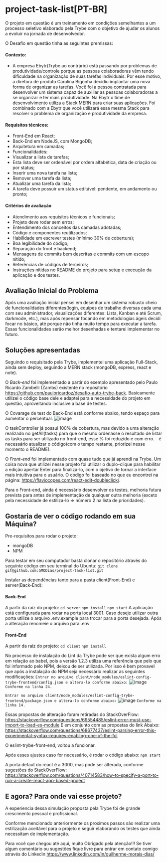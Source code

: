 # project-task-list[PT-BR]

O projeto em questão é um treinamento em condições semelhantes a um processo seletivo elaborado pela Trybe com o objetivo de ajudar os alunos a evoluir na jornada de desenvolvedor.

O Desafio em questão tinha as seguintes premissas:
#### Contexto:
+ A empresa Ebytr(Trybe ao contrário) está passando por problemas de produtividade/controle porque as pessoas colaboradoras vêm tendo dificuldade na organização de suas tarefas individuais. Por esse motivo, a diretora de produto Carolina Bigonha decidiu implantar uma nova forma de organizar as tarefas.
Você foi a pessoa contratada para desenvolver um sistema capaz de auxiliar as pessoas colaboradoras a se organizar e ter mais produtividade.
Na Ebytr o time de desenvolvimento utiliza a Stack MERN para criar suas aplicações. Foi combinado com a Ebytr que você utilizará essa mesma Stack para resolver o problema de organização e produtividade da empresa.

#### Requisitos técnicos:
+ Front-End em React;
+ Back-End em NodeJS, com MongoDB;
+ Arquitetura em camadas;
+ Funcionalidades:
+ Visualizar a lista de tarefas;
+ Esta lista deve ser ordenável por ordem alfabética, data de criação ou por status;
+ Inserir uma nova tarefa na lista;
+ Remover uma tarefa da lista;
+ Atualizar uma tarefa da lista;
+ A tarefa deve possuir um status editável: pendente, em andamento ou pronto;

#### Critérios de avaliação
+ Atendimento aos requisitos técnicos e funcionais;
+ Projeto deve rodar sem erros;
+ Entendimento dos conceitos das camadas adotadas;
+ Código e componentes reutilizados;
+ Habilidade em escrever testes (mínimo 30% de cobertura);
+ Boa legibilidade do código;
+ Separação do front e backend;
+ Mensagens de commits bem descritas e commits com um escopo nítido;
+ Referências de códigos de terceiros;
+ Instruções nítidas no README do projeto para setup e execução da aplicação e dos testes.

## Avaliação Inicial do Problema

Após uma avaliação inicial pensei em desenhar um sistema robusto cheio de funcionalidades diferentes(login, equipes de trabalho diversas cada uma com seu administrador, visualizações diferentes: Lista, Kanban e até Scrum, darkmode, etc.), mas após repensar focando em metodologias ágeis decidi focar no básico, até porque não tinha muito tempo para executar a tarefa. Essas funcionalidades serão melhor desenhadas e tentarei implementar no futuro.

## Soluções apresentadas

Seguindo o requisitado pela Trybe, implementei uma aplicação Full-Stack, ainda sem deploy, seguindo a MERN stack (mongoDB, express, react e note).


O *Back-end* foi implementado a partir do exemplo apresentado pelo Paulo Ricardo Zambelli (Zambs) existente no repositório https://github.com/pauloricardoz/desafio-auto-trybe-back. Basicamente utilizei o código base dele e adaptei para a necessidade do projeto em questão, aproveitando inclusive a base de testes. 

O Covarage de test do Back-End está conforme abaixo, tendo espaço para aumentar o percentual. 
![image](https://user-images.githubusercontent.com/82231635/154468819-2348a366-e2ef-44e9-a48f-d4aadc49c1f2.png)

O taskController já possui 100% de cobertura, mas devido a uma alteração realizado no getAll(tasks) para que o mesmo ordenasse o resultado de listar as tasks para ser utilizado no front-end, esse % foi reduzido e com erro. - é necessário atualizar o código(com o tempo restante, priorizei nesse momento o README).


O *Front-end* foi implementado com quase tudo que já aprendi na Trybe. Um coisa nova que utilizei nesse projeto foi utilizar o duplo-clique para habilitar a edição apertar Enter para finaliza-lo, com o ojetivo de tornar a interface mais intuitiva para o usuário. 
O código foi baseado no que eu encontrei na página: https://flaviocopes.com/react-edit-doubleclick/.

Para o Front-end, ainda é necessário desenvolver os testes, melhoria futura prevista para antes de implementação de qualquer outra melhoria (exceto pela necessidade de estiliza-lo => número 2 na lista de prioridades).


## Gostaria de ver o código rodando em sua Máquina?

Pre-requisitos para rodar o projeto:
+ mongoDB
+ NPM

Para  testar em seu computador basta clonar o repositório através do seguinte código em seu terminal do Ubuntu:
`git clone git@github.com:GMODias/project-task-list.git`

Instalar as dependências tanto para a pasta client(Front-End) e server(Back-End):

  #### Back-End
   A partir da raiz do projeto:
  `cd server`
  `npm install`
  `npm start`
   A aplicação está configurada para rodar na porta local 3001. Caso deseje utilizar outra porta utilize o arquivo .env.example para trocar para a porta desejada. Após a alteração renomeie o arquivo para .env
  
  #### Front-End
  A partir da raiz do projeto:
  `cd client`
  `npm install`

  No processo de instalação do Lint da Trybe pode ser que exista algum erro em relação ao babel, pois a versão 1.2.3 utiliza uma referência que pelo que    foi informado pelo NPM, deixou de ser utilizada. Por isso é bem provavel que após a instalação do NPM seja necessário realizar as seguintes modificações:
`Entrar no arquivo client/node_modules/eslint-config-trybe-frontend/config.json e altera-lo conforme abaixo:`
![image](https://user-images.githubusercontent.com/82231635/154471933-b0bf5fb9-6646-4124-978d-4f68d2485108.png)
`Conforme na linha 24.`

  `Entrar no arquivo client/node_modules/eslint-config-trybe-frontend/package.json e altera-lo conforme abaixo:`
  ![image](https://user-images.githubusercontent.com/82231635/154472060-e3cff3e3-9838-4f9f-94e6-4c20e8f1637d.png)
  `Conforme na linha 14.`

  Essas propostas de alteração foram retiradas do StackOverFlow:
  https://stackoverflow.com/questions/69554485/eslint-error-must-use-import-to-load-es-module
  E em conjunto com as propostas do link Abaixo:
  https://stackoverflow.com/questions/68677437/eslint-parsing-error-this-experimental-syntax-requires-enabling-one-of-the-fol

  O eslint-trybe-front-end, voltou a funcionar.

  Após esses ajustes caso for necessário, é rodar o código abaixo:
  `npm start`

  A porta defaut do react é a 3000, mas pode ser alterada, conforme sugestões do StackOverFlow:
  https://stackoverflow.com/questions/40714583/how-to-specify-a-port-to-run-a-create-react-app-based-project


## E agora? Para onde vai esse projeto?

A experiencia dessa simulação proposta pela Trybe foi de grande crescimento pessoal e profissional.

Conforme mencionado anteriormente os proximos passos são realizar uma estilização aceitável para o projeto e seguir elaborando os testes que ainda necessitam de implementação.

Para você que chegou até aqui, muito Obrigado pela atenção!!! 
Se tiver algum comentário ou sugestões fique livre para entrar em contato comigo através do Linkedin https://www.linkedin.com/in/guilherme-morais-dias/
